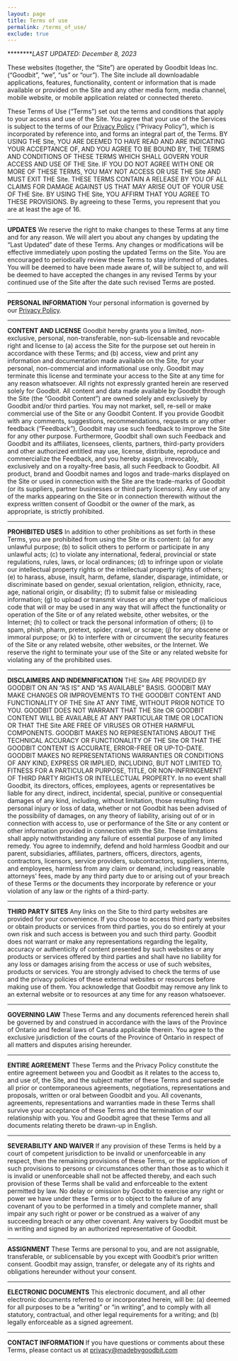 ```yaml
---
layout: page
title: Terms of use
permalink: /terms_of_use/
exclude: true
---
```


*********LAST UPDATED: December 8, 2023*

These websites (together, the “Site”) are operated by Goodbit Ideas Inc. (“Goodbit”, “we”, “us” or “our”). The Site include all downloadable applications, features, functionality, content or information that is made available or provided on the Site and any other media form, media channel, mobile website, or mobile application related or connected thereto.

These Terms of Use (“Terms”) set out the terms and conditions that apply to your access and use of the Site. You agree that your use of the Services is subject to the terms of our [Privacy Policy](https://madebygoodbit.github.io/policies/chip-pp/) (“Privacy Policy”), which is incorporated by reference into, and forms an integral part of, the Terms.
BY USING THE Site, YOU ARE DEEMED TO HAVE READ AND ARE INDICATING YOUR ACCEPTANCE OF, AND YOU AGREE TO BE BOUND BY, THE TERMS AND CONDITIONS OF THESE TERMS WHICH SHALL GOVERN YOUR ACCESS AND USE OF THE Site. IF YOU DO NOT AGREE WITH ONE OR MORE OF THESE TERMS, YOU MAY NOT ACCESS OR USE THE Site AND MUST EXIT THE Site. THESE TERMS CONTAIN A RELEASE BY YOU OF ALL CLAIMS FOR DAMAGE AGAINST US THAT MAY ARISE OUT OF YOUR USE OF THE Site. BY USING THE Site, YOU AFFIRM THAT YOU AGREE TO THESE PROVISIONS.
By agreeing to these Terms, you represent that you are at least the age of 16.
********

****UPDATES****
We reserve the right to make changes to these Terms at any time and for any reason. We will alert you about any changes by updating the “Last Updated” date of these Terms. Any changes or modifications will be effective immediately upon posting the updated Terms on the Site. You are encouraged to periodically review these Terms to stay informed of updates. You will be deemed to have been made aware of, will be subject to, and will be deemed to have accepted the changes in any revised Terms by your continued use of the Site after the date such revised Terms are posted.
********

****PERSONAL INFORMATION****
Your personal information is governed by our [Privacy Policy](https://madebygoodbit.github.io/policies/chip-pp/).
********

****CONTENT AND LICENSE****
Goodbit hereby grants you a limited, non-exclusive, personal, non-transferable, non-sub-licensable and revocable right and license to (a) access the Site for the purpose set out herein in accordance with these Terms; and (b) access, view and print any information and documentation made available on the Site, for your personal, non-commercial and informational use only. Goodbit may terminate this license and terminate your access to the Site at any time for any reason whatsoever. All rights not expressly granted herein are reserved solely for Goodbit.
All content and data made available by Goodbit through the Site (the “Goodbit Content”) are owned solely and exclusively by Goodbit and/or third parties. You may not market, sell, re-sell or make commercial use of the Site or any Goodbit Content. If you provide Goodbit with any comments, suggestions, recommendations, requests or any other feedback (“Feedback”), Goodbit may use such feedback to improve the Site for any other purpose. Furthermore, Goodbit shall own such Feedback and Goodbit and its affiliates, licensees, clients, partners, third-party providers and other authorized entitled may use, license, distribute, reproduce and commercialize the Feedback, and you hereby assign, irrevocably, exclusively and on a royalty-free basis, all such Feedback to Goodbit.
All product, brand and Goodbit names and logos and trade-marks displayed on the Site or used in connection with the Site are the trade-marks of Goodbit (or its suppliers, partner businesses or third party licensors). Any use of any of the marks appearing on the Site or in connection therewith without the express written consent of Goodbit or the owner of the mark, as appropriate, is strictly prohibited.
********

****PROHIBITED USES****
In addition to other prohibitions as set forth in these Terms, you are prohibited from using the Site or its content: (a) for any unlawful purpose; (b) to solicit others to perform or participate in any unlawful acts; (c) to violate any international, federal, provincial or state regulations, rules, laws, or local ordinances; (d) to infringe upon or violate our intellectual property rights or the intellectual property rights of others; (e) to harass, abuse, insult, harm, defame, slander, disparage, intimidate, or discriminate based on gender, sexual orientation, religion, ethnicity, race, age, national origin, or disability; (f) to submit false or misleading information; (g) to upload or transmit viruses or any other type of malicious code that will or may be used in any way that will affect the functionality or operation of the Site or of any related website, other websites, or the Internet; (h) to collect or track the personal information of others; (i) to spam, phish, pharm, pretext, spider, crawl, or scrape; (j) for any obscene or immoral purpose; or (k) to interfere with or circumvent the security features of the Site or any related website, other websites, or the Internet. We reserve the right to terminate your use of the Site or any related website for violating any of the prohibited uses.
********

****DISCLAIMERS AND INDEMNIFICATION****
THE Site ARE PROVIDED BY GOODBIT ON AN “AS IS” AND “AS AVAILABLE” BASIS. GOODBIT MAY MAKE CHANGES OR IMPROVEMENTS TO THE GOODBIT CONTENT AND FUNCTIONALITY OF THE Site AT ANY TIME, WITHOUT PRIOR NOTICE TO YOU. GOODBIT DOES NOT WARRANT THAT THE Site OR GOODBIT CONTENT WILL BE AVAILABLE AT ANY PARTICULAR TIME OR LOCATION OR THAT THE Site ARE FREE OF VIRUSES OR OTHER HARMFUL COMPONENTS. GOODBIT MAKES NO REPRESENTATIONS ABOUT THE TECHNICAL ACCURACY OR FUNCTIONALITY OF THE Site OR THAT THE GOODBIT CONTENT IS ACCURATE, ERROR-FREE OR UP-TO-DATE. GOODBIT MAKES NO REPRESENTATIONS WARRANTIES OR CONDITIONS OF ANY KIND, EXPRESS OR IMPLIED, INCLUDING, BUT NOT LIMITED TO, FITNESS FOR A PARTICULAR PURPOSE, TITLE, OR NON-INFRINGEMENT OF THIRD PARTY RIGHTS OR INTELLECTUAL PROPERTY.
In no event shall Goodbit, its directors, offices, employees, agents or representatives be liable for any direct, indirect, incidental, special, punitive or consequential damages of any kind, including, without limitation, those resulting from personal injury or loss of data, whether or not Goodbit has been advised of the possibility of damages, on any theory of liability, arising out of or in connection with access to, use or performance of the Site or any content or other information provided in connection with the Site. These limitations shall apply notwithstanding any failure of essential purpose of any limited remedy.
You agree to indemnify, defend and hold harmless Goodbit and our parent, subsidiaries, affiliates, partners, officers, directors, agents, contractors, licensors, service providers, subcontractors, suppliers, interns, and employees, harmless from any claim or demand, including reasonable attorneys’ fees, made by any third party due to or arising out of your breach of these Terms or the documents they incorporate by reference or your violation of any law or the rights of a third-party.
********

****THIRD PARTY SITES****
Any links on the Site to third party websites are provided for your convenience. If you choose to access third party websites or obtain products or services from third parties, you do so entirely at your own risk and such access is between you and such third party. Goodbit does not warrant or make any representations regarding the legality, accuracy or authenticity of content presented by such websites or any products or services offered by third parties and shall have no liability for any loss or damages arising from the access or use of such websites, products or services. You are strongly advised to check the terms of use and the privacy policies of these external websites or resources before making use of them. You acknowledge that Goodbit may remove any link to an external website or to resources at any time for any reason whatsoever.
********

****GOVERNING LAW****
These Terms and any documents referenced herein shall be governed by and construed in accordance with the laws of the Province of Ontario and federal laws of Canada applicable therein. You agree to the exclusive jurisdiction of the courts of the Province of Ontario in respect of all matters and disputes arising hereunder.
****

****ENTIRE AGREEMENT****
These Terms and the Privacy Policy constitute the entire agreement between you and Goodbit as it relates to the access to, and use of, the Site, and the subject matter of these Terms and supersede all prior or contemporaneous agreements, negotiations, representations and proposals, written or oral between Goodbit and you. All covenants, agreements, representations and warranties made in these Terms shall survive your acceptance of these Terms and the termination of our relationship with you. You and Goodbit agree that these Terms and all documents relating thereto be drawn-up in English.
********

****SEVERABILITY AND WAIVER****
If any provision of these Terms is held by a court of competent jurisdiction to be invalid or unenforceable in any respect, then the remaining provisions of these Terms, or the application of such provisions to persons or circumstances other than those as to which it is invalid or unenforceable shall not be affected thereby, and each such provision of these Terms shall be valid and enforceable to the extent permitted by law. No delay or omission by Goodbit to exercise any right or power we have under these Terms or to object to the failure of any covenant of you to be performed in a timely and complete manner, shall impair any such right or power or be construed as a waiver of any succeeding breach or any other covenant. Any waivers by Goodbit must be in writing and signed by an authorized representative of Goodbit.
********

****ASSIGNMENT****
These Terms are personal to you, and are not assignable, transferable, or sublicensable by you except with Goodbit’s prior written consent. Goodbit may assign, transfer, or delegate any of its rights and obligations hereunder without your consent.
********

****ELECTRONIC DOCUMENTS****
This electronic document, and all other electronic documents referred to or incorporated herein, will be: (a) deemed for all purposes to be a “writing” or “in writing”, and to comply with all statutory, contractual, and other legal requirements for a writing; and (b) legally enforceable as a signed agreement.
********

****CONTACT INFORMATION****
If you have questions or comments about these Terms, please contact us at [privacy@madebygoodbit.com](mailto:privacy@madebygoodbit.com)

